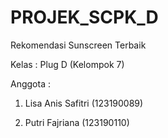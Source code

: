 # PROJEK_SCPK_D
Rekomendasi Sunscreen Terbaik

Kelas : Plug D (Kelompok 7)

Anggota :
1. Lisa Anis Safitri (123190089)

2. Putri Fajriana (123190110)
